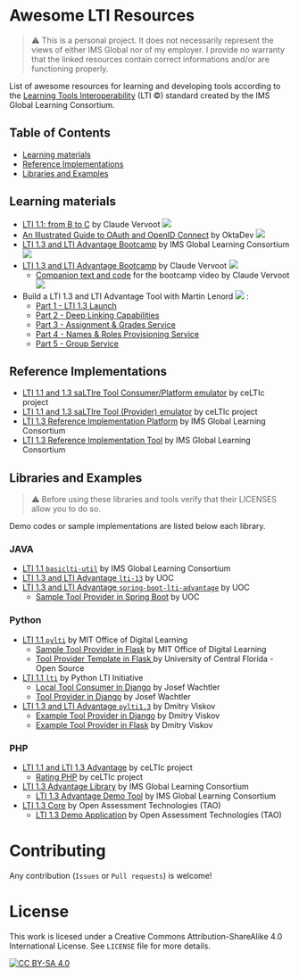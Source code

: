 # Awesome LTI Resources
> :warning: This is a personal project. It does not necessarily represent the views of either IMS Global nor of my employer. I provide no warranty that the linked resources contain correct informations and/or are functioning properly.

List of awesome resources for learning and developing tools according to the [Learning Tools Interoperability](https://www.imsglobal.org/activity/learning-tools-interoperability) (LTI &copy;) standard created by the IMS Global Learning Consortium.

## Table of Contents

  - [Learning materials](#learning-materials)
  - [Reference Implementations](#reference-implementations)
  - [Libraries and Examples](#libraries-and-examples)

## Learning materials

* [LTI 1.1: from B to C](https://www.youtube.com/watch?v=I0zhjzCxovw&list=PLb5mG7w3UZkM_kx0mbojgDX4qFkGQsXO_&index=1) by Claude Vervoot  ![](https://img.shields.io/badge/playlist-red?logo=YouTube)
* [An Illustrated Guide to OAuth and OpenID Connect](https://www.youtube.com/watch?v=t18YB3xDfXI) by OktaDev ![](https://img.shields.io/badge/playlist-red?logo=YouTube)
* [LTI 1.3 and LTI Advantage Bootcamp](https://github.com/IMSGlobal/ltibootcamp) by IMS Global Learning Consortium ![](https://img.shields.io/badge/code-000?logo=GitHub)
* [LTI 1.3 and LTI Advantage Bootcamp](https://www.youtube.com/watch?v=f_6pWiQpg5s&list=PLb5mG7w3UZkPKHODmz5YCkIqnWQEsjMkd) by Claude Vervoot ![](https://img.shields.io/badge/playlist-red?logo=YouTube)
  * [Companion text and code](https://github.com/IMSGlobal/ltibootcamp) for the bootcamp video by Claude Vervoot ![](https://img.shields.io/badge/code-000?logo=GitHub)
* Build a LTI 1.3 and LTI Advantage Tool with Martin Lenord ![](https://img.shields.io/badge/video-red?logo=YouTube) :
  * [Part 1 - LTI 1.3 Launch](https://www.youtube.com/watch?v=fI-rhSSDU8M) 
  * [Part 2 - Deep Linking Capabilities](https://www.youtube.com/watch?v=EQUEmJFWNbI) 
  * [Part 3 - Assignment & Grades Service](https://www.youtube.com/watch?v=YOg_mZ6bWXg) 
  * [Part 4 - Names & Roles Provisioning Service](https://www.youtube.com/watch?v=1Ux-P8d-L0Q) 
  * [Part 5 - Group Service](https://www.youtube.com/watch?v=MpdsoZiFXuE) 

## Reference Implementations

* [LTI 1.1 and 1.3 saLTIre Tool Consumer/Platform emulator](https://saltire.lti.app/platform) by ceLTIc project
* [LTI 1.1 and 1.3 saLTIre Tool (Provider) emulator](https://saltire.lti.app/tool) by ceLTIc project
* [LTI 1.3 Reference Implementation Platform](https://lti-ri.imsglobal.org/platforms) by IMS Global Learning Consortium
* [LTI 1.3 Reference Implementation Tool](https://lti-ri.imsglobal.org/lti/tools) by IMS Global Learning Consortium

 

## Libraries and Examples
> :warning: Before using these libraries and tools verify that their LICENSES allow you to do so.

Demo codes or sample implementations are listed below each library.

### JAVA

* [LTI 1.1 `basiclti-util`](https://github.com/IMSGlobal/basiclti-util-java) by IMS Global Learning Consortium
* [LTI 1.3 and LTI Advantage `lti-13`](https://github.com/UOC/java-lti-1.3) by UOC
* [LTI 1.3 and LTI Advantage `spring-boot-lti-advantage`](https://github.com/UOC/spring-boot-lti-advantage) by UOC
  * [Sample Tool Provider in Spring Boot](https://github.com/UOC/java-lti-1.3-provider-example) by UOC

### Python
* [LTI 1.1 `pylti`](https://github.com/mitodl/pylti) by MIT Office of Digital Learning
  * [Sample Tool Provider in Flask](https://github.com/mitodl/mit_lti_flask_sample) by MIT Office of Digital Learning
  * [Tool Provider Template in Flask ](https://github.com/ucfopen/lti-template-flask) by University of Central Florida - Open Source
* [LTI 1.1 `lti`](https://github.com/pylti/lti) by Python LTI Initiative
  * [Local Tool Consumer in Django](https://github.com/wachjose88/local-lti-consumer) by Josef Wachtler
  * [Tool Provider in Django](https://github.com/wachjose88/django-lti-provider-auth) by Josef Wachtler
* [LTI 1.3 and LTI Advantage `pylti1.3`](https://github.com/dmitry-viskov/pylti1.3) by Dmitry Viskov
  * [Example Tool Provider in Django](https://github.com/dmitry-viskov/pylti1.3-django-example) by Dmitry Viskov
  * [Example Tool Provider in Flask](https://github.com/dmitry-viskov/pylti1.3-flask-example) by Dmitry Viskov

### PHP
* [LTI 1.1 and LTI 1.3 Advantage](https://github.com/celtic-project/LTI-PHP) by ceLTIc project
  * [Rating PHP](https://github.com/celtic-project/Rating-PHP) by ceLTIc project
* [LTI 1.3 Advantage Library](https://github.com/IMSGlobal/lti-1-3-php-library) by IMS Global Learning Consortium
  * [LTI 1.3 Advantage Demo Tool](https://github.com/IMSGlobal/lti-1-3-php-example-tool) by IMS Global Learning Consortium
* [LTI 1.3 Core](https://github.com/oat-sa/lib-lti1p3-core) by  Open Assessment Technologies (TAO)
  * [LTI 1.3 Demo Application](https://github.com/oat-sa/demo-lti1p3) by  Open Assessment Technologies (TAO)


# Contributing
Any contribution (`Issues` or `Pull requests`) is welcome!

# License
This work is licesed under a Creative Commons Attribution-ShareAlike 4.0 International License.
See `LICENSE` file for more details.

[![CC BY-SA 4.0](https://i.creativecommons.org/l/by-sa/4.0/88x31.png)](LICENSE)
